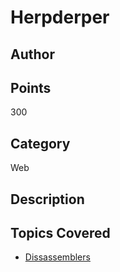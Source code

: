 # Herpderper
## Author

## Points
300
## Category
Web
## Description

## Topics Covered

- [Dissassemblers](/reverse-engineering/what-are-disassemblers/)
